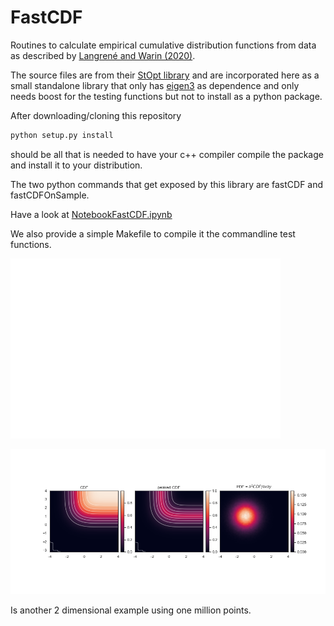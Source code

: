 # FastCDF

Routines to calculate empirical cumulative distribution functions from data as described by [Langrené and Warin (2020)](https://arxiv.org/abs/2005.03246).

The source files are from their [StOpt library](https://gitlab.com/stochastic-control/StOpt) and are incorporated here as a small standalone library that only has [eigen3](https://eigen.tuxfamily.org/index.php?title=Main_Page) as dependence and only needs boost for the testing functions but not to install as a python package.

After downloading/cloning this repository

```bash
python setup.py install
```

should be all that is needed to have your c++ compiler compile the package and install it to your distribution.

The two python commands that get exposed by this library are fastCDF and fastCDFOnSample.

Have a look at [NotebookFastCDF.ipynb](https://github.com/yipihey/FastCDF/blob/master/NotebookFastCDF.ipynb)

We also provide a simple Makefile to compile it the commandline test functions.

![ECDF](./Plot_fastCDFOnSample.png?raw=true )

![FastCDF](./Plot_mulitvariateFastCDF.png?raw=true )

Is another 2 dimensional example using one million points.
